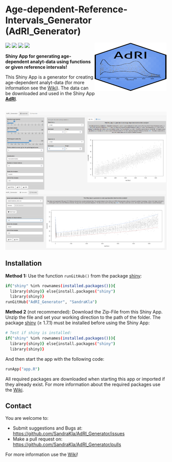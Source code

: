 # Age-dependent-Reference-Intervals_Generator (AdRI_Generator)

<img src="www/Logo.svg" width="225px" height="150px" align="right"/>

![](https://img.shields.io/github/license/SandraKla/AdRI_Generator.svg)
![](https://img.shields.io/github/last-commit/SandraKla/AdRI_Generator/master.svg)
![](https://img.shields.io/github/languages/count/SandraKla/AdRI_Generator.svg)
![](https://img.shields.io/github/languages/top/SandraKla/AdRI_Generator.svg)

**Shiny App for generating age-dependent analyt-data using functions or given reference intervals!**

This Shiny App is a generator for creating age-dependent analyt-data (for more information see the [Wiki](https://github.com/SandraKla/AdRI_Generator/wiki)). The data can be downloaded and used in the Shiny App [**AdRI**](https://github.com/SandraKla/AdRI/wiki/Dataset-from-AdRI-Generator).
<br>
</br>

<img src="www/shiny_generator.png" align="center"/>
<img src="www/shiny_percentile.png" align="center"/>

## Installation 

**Method 1:**
Use the function ```runGitHub()``` from the package [shiny](https://cran.r-project.org/web/packages/shiny/index.html):

```bash
if("shiny" %in% rownames(installed.packages())){
  library(shiny)} else{install.packages("shiny")
  library(shiny)}
runGitHub("AdRI_Generator", "SandraKla")
```

**Method 2** (not recommended):
Download the Zip-File from this Shiny App. Unzip the file and set your working direction to the path of the folder. 
The package [shiny](https://cran.r-project.org/web/packages/shiny/index.html) (≥ 1.7.1) must be installed before using the Shiny App:

```bash
# Test if shiny is installed:
if("shiny" %in% rownames(installed.packages())){
  library(shiny)} else{install.packages("shiny")
  library(shiny)}
```
And then start the app with the following code:
```bash
runApp("app.R")
```

All required packages are downloaded when starting this app or imported if they already exist. For more information about the required packages use the [Wiki](https://github.com/SandraKla/AdRI_Generator/wiki).

## Contact

You are welcome to:

- Submit suggestions and Bugs at: https://github.com/SandraKla/AdRI_Generator/issues
- Make a pull request on: https://github.com/SandraKla/AdRI_Generator/pulls

For more information use the [Wiki](https://github.com/SandraKla/AdRI_Generator/wiki)! 
